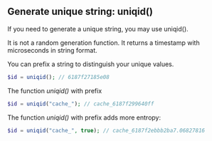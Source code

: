 ## Generate unique string: uniqid()
If you need to generate a unique string, you may use uniqid().

It is not a random generation function. It returns a timestamp with microseconds in string format.

You can prefix a string to distinguish your unique values.
```php
$id = uniqid(); // 6187f27185e08
```
The function *uniqid()* with prefix
```php
$id = uniqid("cache_"); // cache_6187f299640ff
```
The function *uniqid()* with prefix adds more entropy:
```php
$id = uniqid("cache_", true); // cache_6187f2ebbb2ba7.06827816
```

